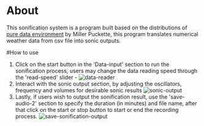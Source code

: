 # About
This sonification system is a program built based on the distributions of [pure data environment](http://msp.ucsd.edu/software.html) by Miller Puckette, this program translates numerical weather data from csv file into sonic outputs.

#How to use
1. Click on the start button in the 'Data-input' section to run the sonification process, users may change the data reading speed through the 'read-speed' slider -
![data-reader](https://user-images.githubusercontent.com/18331299/141409064-dd41d732-35c5-48b6-a0af-4beec6107c4b.png)
2. Interact with the sonic output section, by adjusting the oscillators, frequency and volumes for desirable sonic results
![sonic-output](https://user-images.githubusercontent.com/18331299/141409351-cb26c26c-024f-4b34-ba3b-82fa4506a0c6.png)
3. Lastly, if users wish to output the sonification result, use the 'save-audio-2' section to specify the duration (in minutes) and file name, after that click on the start or stop button to start or end the recording process.
![save-sonification-output](https://user-images.githubusercontent.com/18331299/141409702-f0347dad-2b5f-4902-8c44-1528ab3ce5a5.png)


